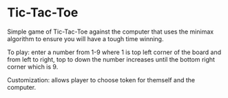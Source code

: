 # Tic-Tac-Toe
Simple game of Tic-Tac-Toe against the computer that uses the minimax algorithm to ensure 
you will have a tough time winning.

To play: enter a number from 1-9 where 1 is top left corner of the board and from left to right,
top to down the number increases until the bottom right corner which is 9.

Customization: allows player to choose token for themself and the computer.
